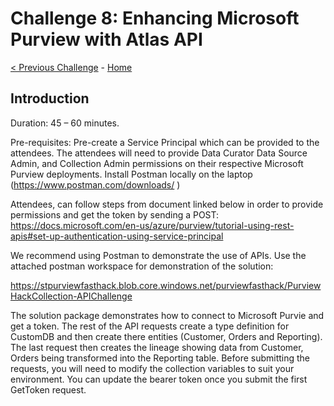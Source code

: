 # Challenge 8: Enhancing Microsoft Purview with Atlas API

[< Previous Challenge](./Challenge7.md) - [Home](../readme.md)


## Introduction

Duration: 45 – 60 minutes. 

Pre-requisites: Pre-create a Service Principal which can be provided to the attendees. The attendees will need to provide Data Curator Data Source Admin, and Collection Admin permissions on their respective Microsoft Purview deployments. 
Install Postman locally on the laptop (https://www.postman.com/downloads/ )

Attendees, can follow steps from document linked below in order to provide permissions and get the token by sending a POST:
https://docs.microsoft.com/en-us/azure/purview/tutorial-using-rest-apis#set-up-authentication-using-service-principal

We recommend using Postman to demonstrate the use of APIs. Use the attached postman workspace for demonstration of the solution: 

https://stpurviewfasthack.blob.core.windows.net/purviewfasthack/PurviewHackCollection-APIChallenge  

The solution package demonstrates how to connect to Microsoft Purvie and get a token. The rest of the API requests create a type definition for CustomDB and then create there entities (Customer, Orders and Reporting). The last request then creates the lineage showing data from Customer, Orders being transformed into the Reporting table.
Before submitting the requests, you will need to modify the collection variables to suit your environment. You can update the bearer token once you submit the first GetToken request.
